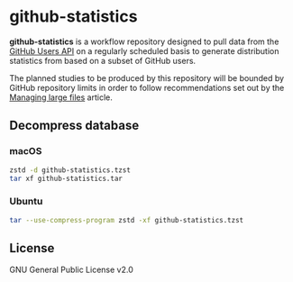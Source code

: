 # github-statistics
**github-statistics** is a workflow repository designed to pull data from the
[GitHub Users API][1] on a regularly scheduled basis to generate distribution
statistics from based on a subset of GitHub users.

The planned studies to be produced by this repository will be bounded by GitHub
repository limits in order to follow recommendations set out by the
[Managing large files][2] article.

## Decompress database
### macOS
```sh
zstd -d github-statistics.tzst
tar xf github-statistics.tar
```

### Ubuntu
```sh
tar --use-compress-program zstd -xf github-statistics.tzst
```

## License
GNU General Public License v2.0

[1]: https://docs.github.com/en/rest/users/users
[2]: https://docs.github.com/en/repositories/working-with-files/managing-large-files/about-large-files-on-github
